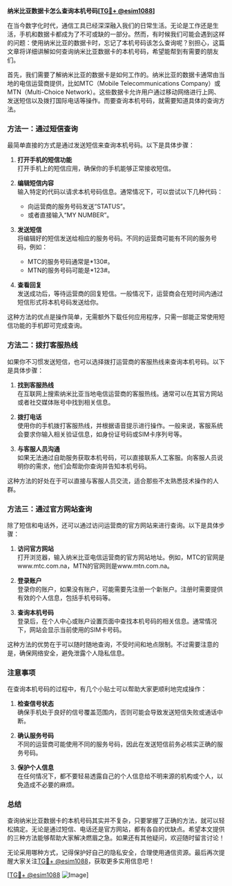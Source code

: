 **纳米比亚数据卡怎么查询本机号码[[TG💪+ @esim1088](https://t.me/s/esim1088)]**

在当今数字化时代，通信工具已经深深融入我们的日常生活。无论是工作还是生活，手机和数据卡都成为了不可或缺的一部分。然而，有时候我们可能会遇到这样的问题：使用纳米比亚的数据卡时，忘记了本机号码该怎么查询呢？别担心，这篇文章将详细讲解如何查询纳米比亚数据卡的本机号码，希望能帮到有需要的朋友们。

首先，我们需要了解纳米比亚的数据卡是如何工作的。纳米比亚的数据卡通常由当地的电信运营商提供，比如MTC（Mobile Telecommunications Company）或MTN（Multi-Choice Network）。这些数据卡允许用户通过移动网络进行上网、发送短信以及拨打国际电话等操作。而要查询本机号码，就需要知道具体的查询方法。

### 方法一：通过短信查询

最简单直接的方式是通过发送短信来查询本机号码。以下是具体步骤：

1. **打开手机的短信功能**  
   打开手机上的短信应用，确保你的手机能够正常接收短信。

2. **编辑短信内容**  
   输入特定的代码以请求本机号码信息。通常情况下，可以尝试以下几种代码：
   - 向运营商的服务号码发送“STATUS”。
   - 或者直接输入“MY NUMBER”。

3. **发送短信**  
   将编辑好的短信发送给相应的服务号码。不同的运营商可能有不同的服务号码，例如：
   - MTC的服务号码通常是*130#。
   - MTN的服务号码可能是*123#。

4. **查看回复**  
   发送成功后，等待运营商的回复短信。一般情况下，运营商会在短时间内通过短信形式将本机号码发送给你。

这种方法的优点是操作简单，无需额外下载任何应用程序，只需一部能正常使用短信功能的手机即可完成查询。

### 方法二：拨打客服热线

如果你不习惯发送短信，也可以选择拨打运营商的客服热线来查询本机号码。以下是具体步骤：

1. **找到客服热线**  
   在互联网上搜索纳米比亚当地电信运营商的客服热线。通常可以在其官方网站或者社交媒体账号中找到相关信息。

2. **拨打电话**  
   使用你的手机拨打客服热线，并根据语音提示进行操作。一般来说，客服系统会要求你输入相关验证信息，如身份证号码或SIM卡序列号等。

3. **与客服人员沟通**  
   如果无法通过自助服务获取本机号码，可以直接联系人工客服。向客服人员说明你的需求，他们会帮助你查询并告知本机号码。

这种方法的好处在于可以直接与客服人员交流，适合那些不太熟悉技术操作的人群。

### 方法三：通过官方网站查询

除了短信和电话外，还可以通过访问运营商的官方网站来进行查询。以下是具体步骤：

1. **访问官方网站**  
   打开浏览器，输入纳米比亚电信运营商的官方网站地址。例如，MTC的官网是www.mtc.com.na，MTN的官网则是www.mtn.com.na。

2. **登录账户**  
   登录你的账户，如果没有账户，可能需要先注册一个新账户。注册时需要提供有效的个人信息，包括手机号码等。

3. **查询本机号码**  
   登录后，在个人中心或账户设置页面中查找本机号码的相关信息。通常情况下，网站会显示当前使用的SIM卡号码。

这种方法的优势在于可以随时随地查询，不受时间和地点限制。不过需要注意的是，确保网络安全，避免泄露个人隐私信息。

### 注意事项

在查询本机号码的过程中，有几个小贴士可以帮助大家更顺利地完成操作：

1. **检查信号状态**  
   确保手机处于良好的信号覆盖范围内，否则可能会导致发送短信失败或通话中断。

2. **确认服务号码**  
   不同的运营商可能使用不同的服务号码，因此在发送短信前务必核实正确的服务号码。

3. **保护个人信息**  
   在任何情况下，都不要轻易透露自己的个人信息给不明来源的机构或个人，以免造成不必要的麻烦。

### 总结

查询纳米比亚数据卡的本机号码其实并不复杂，只要掌握了正确的方法，就可以轻松搞定。无论是通过短信、电话还是官方网站，都有各自的优缺点。希望本文提供的三种方法能够帮助大家解决燃眉之急。如果还有其他疑问，欢迎随时留言讨论！

无论采用哪种方式，记得保护好自己的隐私安全，合理使用通信资源。最后再次提醒大家关注[TG💪+ @esim1088](https://t.me/s/esim1088)，获取更多实用信息吧！

[[TG💪+ @esim1088](https://t.me/s/esim1088) ![Image](https://i.postimg.cc/4NQfJmqS/Snipaste-2025-05-13-00-14-12.png)]